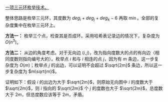 [一项三元环枚举技术。](https://leetcode.cn/problems/minimum-degree-of-a-connected-trio-in-a-graph/description/ "一项三元环枚举技术。")

整体思路是枚举三元环，其度数为 $deg_i+deg_j+deg_k-6$ 再取 $\min$。全部的复杂度集中在枚举三元环上。

**方法一：** 枚举三个点，检查其是否成环。采用哈希表记录边的情况下，复杂度为 $O(n^3)$。

**方法二：** 从边的角度考虑。对于无向边 $(i,j)$，改为指向度数大的点的有向边（相同度数则指向编号大的）。枚举点 $i$ 和与 $i$ 相连的点 $j$，因为有 $m$ 条边，这一步复杂度为 $O(m)$；枚举点 $j$ 的出边，可以证明不会超过 $\sqrt{2m}$ 条边，所以这一步复杂度为 $m\sqrt{m}$。

证明如下：假设 $i$ 的出边为大于 $\sqrt{2m}$，则原始无向图中 $i$ 的度数大于 $\sqrt{2m}$，则 $i$ 指向的 $\sqrt{2m}$ 个 $j$ 的度数也大于 $\sqrt{2m}$，总度数大于 $2m$，但总度数应该等于 $2m$，矛盾。